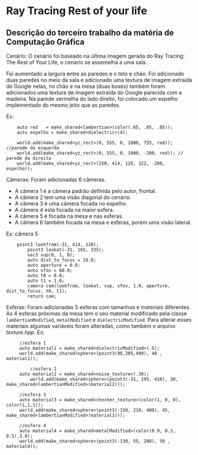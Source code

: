 # Ray Tracing Rest of your life

## Descrição do terceiro trabalho da matéria de Computação Gráfica

Cenário: O cenário foi baseado na última imagem gerada do Ray Tracing: The Rest of Your Life, o cenário se assemelha a uma sala. 

Foi aumentado a largura entre as paredes e o teto e chão. Foi adicionado duas paredes no meio da sala e adicionado uma textura de imagem extraída do Google nelas, no chão e na mesa (duas boxes) também foram adicionados uma textura de imagem extraída do Google parecida com a madeira. Na parede vermelha do lado direito, foi colocado um espelho implementado do mesmo jeito que as paredes.

Ex:
```
	auto red   = make_shared<lambertian>(color(.65, .05, .05));
	auto espelho = make_shared<dielectric>(4);

	world.add(make_shared<yz_rect>(0, 555, 0, 1000, 755, red)); //parede da esquerda
	world.add(make_shared<yz_rect>(0, 555, 0, 1000, -200, red)); // parede da direita
	world.add(make_shared<yz_rect>(250, 414, 128, 322, -200, espelho));

```

Câmeras: Foram adicionadas 6 câmeras. 
- A câmera 1 é a câmera padrão definida pelo autor, frontal. 
- A câmera 2 tem uma visão diagonal do cenário. 
- A câmera 3 é uma câmera focada no espelho. 
- A câmera 4 está focada na maior esfera. 
- A câmera 5 é focada na mesa e nas esferas. 
- A câmera 6 também focada na mesa e esferas, porém uma visão lateral.

Ex: câmera 5
```
	point3 lookfrom(-31, 414, 128);
        point3 lookat(-31, 165, 335);
        vec3 vup(0, 1, 0);
        auto dist_to_focus = 10.0;
        auto aperture = 0.0;
        auto vfov = 60.0;
        auto t0 = 0.0;
        auto t1 = 1.0;
        camera cam(lookfrom, lookat, vup, vfov, 1.0, aperture, dist_to_focus, t0, t1);
        return cam;
```
Esferas: Foram adicionadas 5 esferas com tamanhos e materiais diferentes. As 4 esferas próximas da mesa tem o seu material modificado pela classe `lambertianModified`, `metalModified` e `dielectricModified`. Para alterar esses materiais algumas variáveis foram alteradas, como também o arquivo *texture.hpp*.
Ex:
```
	 //esfera 1
	 auto material1 = make_shared<dielectricModified>(.5);
	 world.add(make_shared<sphere>(point3(98,205,400), 40 , material1));

         //esfera 2
	 auto material2 = make_shared<noise_texture>(.30);
         world.add(make_shared<sphere>(point3(-31, 195, 410), 30, make_shared<lambertianModified>(material2)));

	 //esfera 3
	 auto material3 = make_shared<checker_texture>(color(1, 0, 0), color(1,1,1));
	 world.add(make_shared<sphere>(point3(-150, 210, 400), 45, make_shared<lambertianModified>(material3)));

	 //esfera 4
	 auto material4 = make_shared<metalModified>(color(0.9, 0.3, 0.5),3.0);
	 world.add(make_shared<sphere>(point3(-130, 55, 280), 50 , material4));
```
